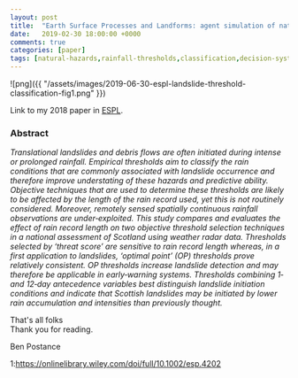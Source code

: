 ```yaml
---
layout: post
title:  "Earth Surface Processes and Landforms: agent simulation of natural hazards in complex networks"
date:   2019-02-30 18:00:00 +0000
comments: true
categories: [paper]
tags: [natural-hazards,rainfall-thresholds,classification,decision-systems]
---
```


![png]({{ "/assets/images/2019-06-30-espl-landslide-threshold-classification-fig1.png" }})

Link to my 2018 paper in [ESPL](https://onlinelibrary.wiley.com/doi/full/10.1002/esp.4202).

### Abstract
*Translational landslides and debris flows are often initiated during intense or prolonged rainfall. Empirical thresholds aim to classify the rain conditions that are commonly associated with landslide occurrence and therefore improve understating of these hazards and predictive ability. Objective techniques that are used to determine these thresholds are likely to be affected by the length of the rain record used, yet this is not routinely considered. Moreover, remotely sensed spatially continuous rainfall observations are under‐exploited. This study compares and evaluates the effect of rain record length on two objective threshold selection techniques in a national assessment of Scotland using weather radar data. Thresholds selected by ‘threat score’ are sensitive to rain record length whereas, in a first application to landslides, ‘optimal point’ (OP) thresholds prove relatively consistent. OP thresholds increase landslide detection and may therefore be applicable in early‐warning systems. Thresholds combining 1‐ and 12‐day antecedence variables best distinguish landslide initiation conditions and indicate that Scottish landslides may be initiated by lower rain accumulation and intensities than previously thought.*

That's all folks<BR>
Thank you for reading.

Ben Postance

1:https://onlinelibrary.wiley.com/doi/full/10.1002/esp.4202
